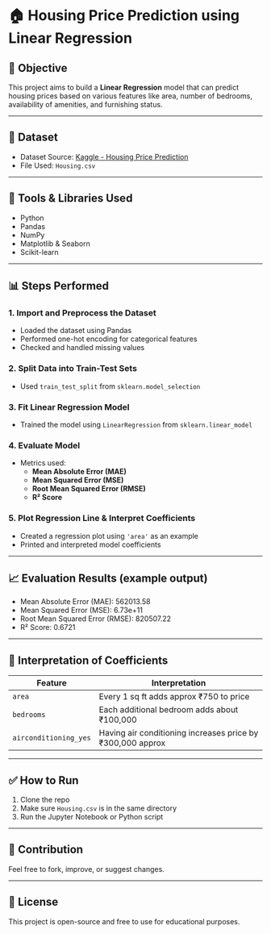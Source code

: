 # 🏠 Housing Price Prediction using Linear Regression

## 📌 Objective
This project aims to build a **Linear Regression** model that can predict housing prices based on various features like area, number of bedrooms, availability of amenities, and furnishing status.

---

## 📁 Dataset
- Dataset Source: [Kaggle - Housing Price Prediction](https://www.kaggle.com/datasets/harishkumardatalab/housing-price-prediction)
- File Used: `Housing.csv`

---

## 🔧 Tools & Libraries Used
- Python
- Pandas
- NumPy
- Matplotlib & Seaborn
- Scikit-learn

---

## 📊 Steps Performed

### 1. Import and Preprocess the Dataset
- Loaded the dataset using Pandas
- Performed one-hot encoding for categorical features
- Checked and handled missing values

### 2. Split Data into Train-Test Sets
- Used `train_test_split` from `sklearn.model_selection`

### 3. Fit Linear Regression Model
- Trained the model using `LinearRegression` from `sklearn.linear_model`

### 4. Evaluate Model
- Metrics used:  
  - **Mean Absolute Error (MAE)**
  - **Mean Squared Error (MSE)**
  - **Root Mean Squared Error (RMSE)**
  - **R² Score**

### 5. Plot Regression Line & Interpret Coefficients
- Created a regression plot using `'area'` as an example
- Printed and interpreted model coefficients

---

## 📈 Evaluation Results (example output)

- Mean Absolute Error (MAE): 562013.58
- Mean Squared Error (MSE): 6.73e+11
- Root Mean Squared Error (RMSE): 820507.22
- R² Score: 0.6721


---

## 🧠 Interpretation of Coefficients

| Feature               | Interpretation                                              |
|-----------------------|-------------------------------------------------------------|
| `area`                | Every 1 sq ft adds approx ₹750 to price                     |
| `bedrooms`            | Each additional bedroom adds about ₹100,000                |
| `airconditioning_yes` | Having air conditioning increases price by ₹300,000 approx |

---

## ✅ How to Run
1. Clone the repo
2. Make sure `Housing.csv` is in the same directory
3. Run the Jupyter Notebook or Python script

---

## 🤝 Contribution
Feel free to fork, improve, or suggest changes.

---

## 📝 License
This project is open-source and free to use for educational purposes.
